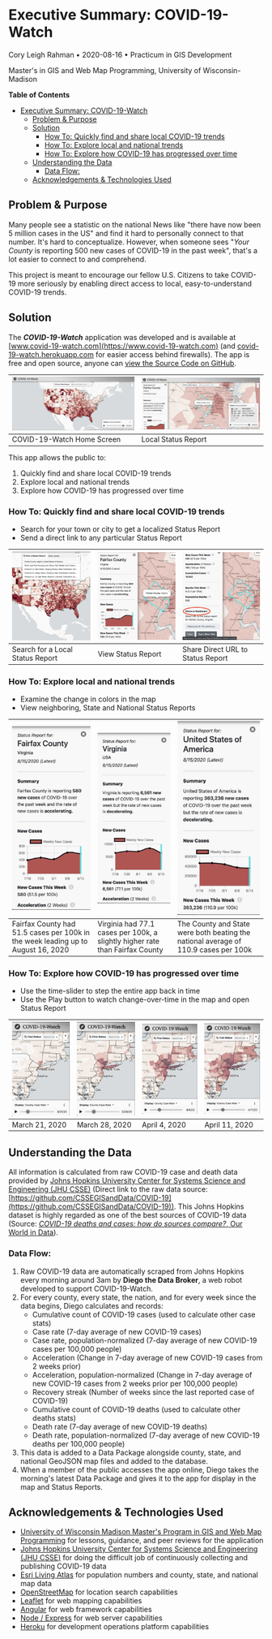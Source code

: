 
# Executive Summary: COVID-19-Watch

Cory Leigh Rahman • 2020-08-16 • Practicum in GIS Development

Master's in GIS and Web Map Programming, University of Wisconsin-Madison

**Table of Contents**

- [Executive Summary: COVID-19-Watch](#executive-summary-covid-19-watch)
  - [Problem & Purpose](#problem--purpose)
  - [Solution](#solution)
    - [How To: Quickly find and share local COVID-19 trends](#how-to-quickly-find-and-share-local-covid-19-trends)
    - [How To: Explore local and national trends](#how-to-explore-local-and-national-trends)
    - [How To: Explore how COVID-19 has progressed over time](#how-to-explore-how-covid-19-has-progressed-over-time)
  - [Understanding the Data](#understanding-the-data)
    - [Data Flow:](#data-flow)
  - [Acknowledgements & Technologies Used](#acknowledgements--technologies-used)

## Problem & Purpose

Many people see a statistic on the national News like "there have now been 5 million cases in the US" and find it hard to personally connect to that number. It's hard to conceptualize. However, when someone sees "*Your County* is reporting 500 new cases of COVID-19 in the past week", that's a lot easier to connect to and comprehend.

This project is meant to encourage our fellow U.S. Citizens to take COVID-19 more seriously by enabling direct access to local, easy-to-understand COVID-19 trends.

## Solution

The ***COVID-19-Watch*** application was developed and is available at [www.covid-19-watch.com](https://www.covid-19-watch.com) (and [covid-19-watch.herokuapp.com](http://covid-19-watch.herokuapp.com) for easier access behind firewalls). The app is free and open source, anyone can [view the Source Code on GitHub](https://github.com/CoryLR/COVID-19-Trend-Map).

| ![COVID-19-Watch Home Screen](img/app-wide-us-0.jpg) | ![Local COVID-19 Status Report](img/app-wide-county-3.jpg) |
| ---------------------------------------------------- | ---------------------------------------------------------- |
| COVID-19-Watch Home Screen                           | Local Status Report                                        |

This app allows the public to:

1. Quickly find and share local COVID-19 trends
2. Explore local and national trends
3. Explore how COVID-19 has progressed over time

### How To: Quickly find and share local COVID-19 trends

- Search for your town or city to get a localized Status Report
- Send a direct link to any particular Status Report

| ![Search for a Local Status Report](img/function1-find-and-share-1.jpg) | ![View Status Report](img/function1-find-and-share-2.jpg) | ![Share Direct URL to Status Report](img/function1-find-and-share-3.jpg) |
| ----------------------------------------------------------------------- | ---------------------------------------------------------- | ------------------------------------------------------------------------ |
| Search for a Local Status Report                                        | View Status Report                                        | Share Direct URL to Status Report                                        |

### How To: Explore local and national trends

- Examine the change in colors in the map
- View neighboring, State and National Status Reports

| ![Fairfax County Status Report](img/function2-scale-1.jpg)                       | ![Virginia Status Report](img/function2-scale-2.jpg)                         | ![US Status Report](img/function2-scale-3.jpg)                                      |
| -------------------------------------------------------------------------------- | ---------------------------------------------------------------------------- | ----------------------------------------------------------------------------------- |
| Fairfax County had 51.5 cases per 100k in the week leading up to August 16, 2020 | Virginia had 77.1 cases per 100k, a slightly higher rate than Fairfax County | The County and State were both beating the national average of 110.9 cases per 100k |

### How To: Explore how COVID-19 has progressed over time

- Use the time-slider to step the entire app back in time
- Use the Play button to watch change-over-time in the map and open Status Report

| ![March 21, 2020](img/function3-change-over-time-1.jpg) | ![March 28, 2020](img/function3-change-over-time-2.jpg) | ![April 4, 2020](img/function3-change-over-time-3.jpg) | ![April 11, 2020](img/function3-change-over-time-4.jpg) |
| ------------------------------------------------------- | ------------------------------------------------------- | ------------------------------------------------------ | ------------------------------------------------------- |
| March 21, 2020                                          | March 28, 2020                                          | April 4, 2020                                          | April 11, 2020                                          |

## Understanding the Data

All information is calculated from raw COVID-19 case and death data provided by [Johns Hopkins University Center for Systems Science and Engineering (JHU CSSE)](https://systems.jhu.edu/) (Direct link to the raw data source: [https://github.com/CSSEGISandData/COVID-19](https://github.com/CSSEGISandData/COVID-19)). This Johns Hopkins dataset is highly regarded as one of the best sources of COVID-19 data (Source: [*COVID-19 deaths and cases: how do sources compare?*, Our World in Data](https://ourworldindata.org/covid-sources-comparison)).

### Data Flow:

1. Raw COVID-19 data are automatically scraped from Johns Hopkins every morning around 3am by **Diego the Data Broker**, a web robot developed to support COVID-19-Watch.
2. For every county, every state, the nation, and for every week since the data begins, Diego calculates and records:
   - Cumulative count of COVID-19 cases (used to calculate other case stats)
   - Case rate (7-day average of new COVID-19 cases)
   - Case rate, population-normalized (7-day average of new COVID-19 cases per 100,000 people)
   - Acceleration (Change in 7-day average of new COVID-19 cases from 2 weeks prior)
   - Acceleration, population-normalized (Change in 7-day average of new COVID-19 cases from 2 weeks prior per 100,000 people)
   - Recovery streak (Number of weeks since the last reported case of COVID-19)
   - Cumulative count of COVID-19 deaths (used to calculate other deaths stats)
   - Death rate (7-day average of new COVID-19 deaths)
   - Death rate, population-normalized (7-day average of new COVID-19 deaths per 100,000 people)
   <!-- - Death acceleration (Change in 7-day average of new COVID-19 deaths from 2 weeks prior) -->
   <!-- - Death acceleration, normalized (Change in 7-day average of new COVID-19 deaths from 2 weeks prior per 100,000 people) -->
3. This data is added to a Data Package alongside county, state, and national GeoJSON map files and added to the database.
4. When a member of the public accesses the app online, Diego takes the morning's latest Data Package and gives it to the app for display in the map and Status Reports.

## Acknowledgements & Technologies Used

- [University of Wisconsin Madison Master's Program in GIS and Web Map Programming](https://geography.wisc.edu/gis/onlinemasters/) for lessons, guidance, and peer reviews for the application
- [Johns Hopkins University Center for Systems Science and Engineering (JHU CSSE)](https://systems.jhu.edu/) for doing the difficult job of continuously collecting and publishing COVID-19 data
- [Esri Living Atlas](https://livingatlas.arcgis.com/en/) for population numbers and county, state, and national map data
- [OpenStreetMap](https://www.openstreetmap.org/) for location search capabilities
- [Leaflet](https://leafletjs.com) for web mapping capabilities
- [Angular](https://angular.io) for web framework capabilities
- [Node / Express](https://angular.io) for web server capabilities
- [Heroku](https://www.heroku.com) for development operations platform capabilities
